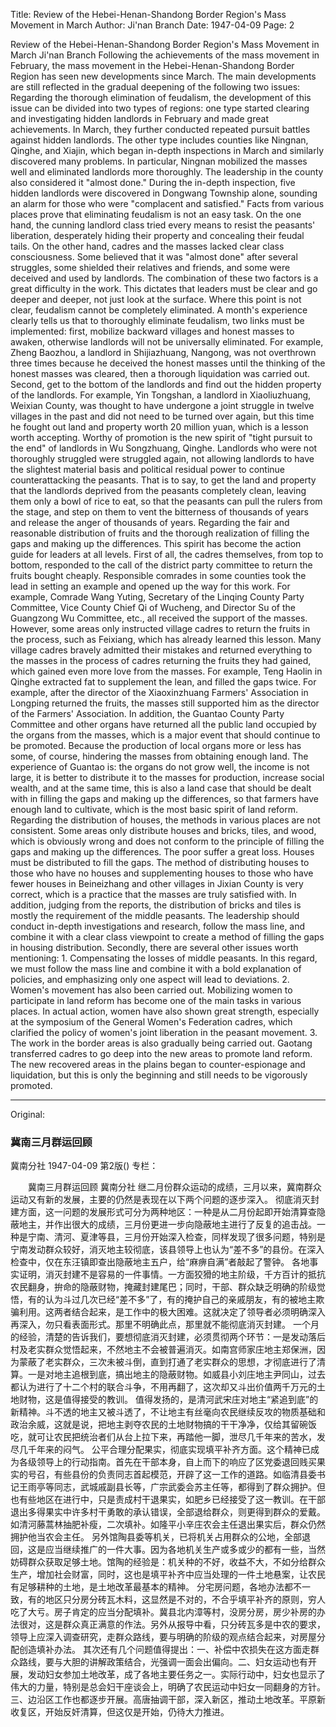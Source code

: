 Title: Review of the Hebei-Henan-Shandong Border Region's Mass Movement in March
Author: Ji'nan Branch
Date: 1947-04-09
Page: 2

Review of the Hebei-Henan-Shandong Border Region's Mass Movement in March
    Ji'nan Branch
    Following the achievements of the mass movement in February, the mass movement in the Hebei-Henan-Shandong Border Region has seen new developments since March. The main developments are still reflected in the gradual deepening of the following two issues:
    Regarding the thorough elimination of feudalism, the development of this issue can be divided into two types of regions: one type started clearing and investigating hidden landlords in February and made great achievements. In March, they further conducted repeated pursuit battles against hidden landlords. The other type includes counties like Ningnan, Qinghe, and Xiajin, which began in-depth inspections in March and similarly discovered many problems. In particular, Ningnan mobilized the masses well and eliminated landlords more thoroughly. The leadership in the county also considered it "almost done." During the in-depth inspection, five hidden landlords were discovered in Dongwang Township alone, sounding an alarm for those who were "complacent and satisfied."
    Facts from various places prove that eliminating feudalism is not an easy task. On the one hand, the cunning landlord class tried every means to resist the peasants' liberation, desperately hiding their property and concealing their feudal tails. On the other hand, cadres and the masses lacked clear class consciousness. Some believed that it was "almost done" after several struggles, some shielded their relatives and friends, and some were deceived and used by landlords. The combination of these two factors is a great difficulty in the work. This dictates that leaders must be clear and go deeper and deeper, not just look at the surface. Where this point is not clear, feudalism cannot be completely eliminated.
    A month's experience clearly tells us that to thoroughly eliminate feudalism, two links must be implemented: first, mobilize backward villages and honest masses to awaken, otherwise landlords will not be universally eliminated. For example, Zheng Baozhou, a landlord in Shijiazhuang, Nangong, was not overthrown three times because he deceived the honest masses until the thinking of the honest masses was cleared, then a thorough liquidation was carried out. Second, get to the bottom of the landlords and find out the hidden property of the landlords. For example, Yin Tongshan, a landlord in Xiaoliuzhuang, Weixian County, was thought to have undergone a joint struggle in twelve villages in the past and did not need to be turned over again, but this time he fought out land and property worth 20 million yuan, which is a lesson worth accepting.
    Worthy of promotion is the new spirit of "tight pursuit to the end" of landlords in Wu Songzhuang, Qinghe. Landlords who were not thoroughly struggled were struggled again, not allowing landlords to have the slightest material basis and political residual power to continue counterattacking the peasants. That is to say, to get the land and property that the landlords deprived from the peasants completely clean, leaving them only a bowl of rice to eat, so that the peasants can pull the rulers from the stage, and step on them to vent the bitterness of thousands of years and release the anger of thousands of years.
    Regarding the fair and reasonable distribution of fruits and the thorough realization of filling the gaps and making up the differences. This spirit has become the action guide for leaders at all levels. First of all, the cadres themselves, from top to bottom, responded to the call of the district party committee to return the fruits bought cheaply. Responsible comrades in some counties took the lead in setting an example and opened up the way for this work. For example, Comrade Wang Yuting, Secretary of the Linqing County Party Committee, Vice County Chief Qi of Wucheng, and Director Su of the Guangzong Wu Committee, etc., all received the support of the masses. However, some areas only instructed village cadres to return the fruits in the process, such as Feixiang, which has already learned this lesson. Many village cadres bravely admitted their mistakes and returned everything to the masses in the process of cadres returning the fruits they had gained, which gained even more love from the masses. For example, Teng Haolin in Qinghe extracted fat to supplement the lean, and filled the gaps twice. For example, after the director of the Xiaoxinzhuang Farmers' Association in Longping returned the fruits, the masses still supported him as the director of the Farmers' Association.
    In addition, the Guantao County Party Committee and other organs have returned all the public land occupied by the organs from the masses, which is a major event that should continue to be promoted. Because the production of local organs more or less has some, of course, hindering the masses from obtaining enough land. The experience of Guantao is: the organs do not grow well, the income is not large, it is better to distribute it to the masses for production, increase social wealth, and at the same time, this is also a land case that should be dealt with in filling the gaps and making up the differences, so that farmers have enough land to cultivate, which is the most basic spirit of land reform.
    Regarding the distribution of houses, the methods in various places are not consistent. Some areas only distribute houses and bricks, tiles, and wood, which is obviously wrong and does not conform to the principle of filling the gaps and making up the differences. The poor suffer a great loss. Houses must be distributed to fill the gaps. The method of distributing houses to those who have no houses and supplementing houses to those who have fewer houses in Beineizhang and other villages in Jixian County is very correct, which is a practice that the masses are truly satisfied with. In addition, judging from the reports, the distribution of bricks and tiles is mostly the requirement of the middle peasants. The leadership should conduct in-depth investigations and research, follow the mass line, and combine it with a clear class viewpoint to create a method of filling the gaps in housing distribution.
    Secondly, there are several other issues worth mentioning: 1. Compensating the losses of middle peasants. In this regard, we must follow the mass line and combine it with a bold explanation of policies, and emphasizing only one aspect will lead to deviations. 2. Women's movement has also been carried out. Mobilizing women to participate in land reform has become one of the main tasks in various places. In actual action, women have also shown great strength, especially at the symposium of the General Women's Federation cadres, which clarified the policy of women's joint liberation in the peasant movement. 3. The work in the border areas is also gradually being carried out. Gaotang transferred cadres to go deep into the new areas to promote land reform. The new recovered areas in the plains began to counter-espionage and liquidation, but this is only the beginning and still needs to be vigorously promoted.



<hr /> 

Original: 


### 冀南三月群运回顾
冀南分社
1947-04-09
第2版()
专栏：

　　冀南三月群运回顾
    冀南分社
    继二月份群众运动的成绩，三月以来，冀南群众运动又有新的发展，主要的仍然是表现在以下两个问题的逐步深入。
    彻底消灭封建方面，这一问题的发展形式可分为两种地区：一种是从二月份起即开始清算查隐蔽地主，并作出很大的成绩，三月份更进一步向隐蔽地主进行了反复的追击战。一种是宁南、清河、夏津等县，三月份开始深入检查，同样发现了很多问题，特别是宁南发动群众较好，消灭地主较彻底，该县领导上也认为“差不多”的县份。在深入检查中，仅在东汪镇即查出隐蔽地主五户，给“麻痹自满”者敲起了警钟。
    各地事实证明，消灭封建不是容易的一件事情。一方面狡猾的地主阶级，千方百计的抵抗农民翻身，拚命的隐蔽财物，掩藏封建尾巴；同时，干部、群众缺乏明确的阶级觉悟，有的认为斗过几次已经“差不多”了，有的掩护自己的亲戚朋友，有的被地主欺骗利用。这两者结合起来，是工作中的极大困难。这就决定了领导者必须明确深入再深入，勿只看表面形式。那里不明确此点，那里就不能彻底消灭封建。
    一个月的经验，清楚的告诉我们，要想彻底消灭封建，必须贯彻两个环节：一是发动落后村及老实群众觉悟起来，不然地主不会被普遍消灭。如南宫师家庄地主郑保洲，因为蒙蔽了老实群众，三次未被斗倒，直到打通了老实群众的思想，才彻底进行了清算。一是对地主追根到底，搞出地主的隐蔽财物。如威县小刘庄地主尹同山，过去都认为进行了十二个村的联合斗争，不用再翻了，这次却又斗出价值两千万元的土地财物，这是值得接受的教训。
    值得发扬的，是清河武宋庄对地主“紧追到底”的新精神。斗不透的地主又被斗透了，不让地主有丝毫向农民继续反攻的物质基础和政治余威，这就是说，把地主剥夺农民的土地财物搞的干干净净，仅给其留碗饭吃，就可让农民把统治者们从台上拉下来，再踏他一脚，泄尽几千年来的苦水，发尽几千年来的闷气。
    公平合理分配果实，彻底实现填平补齐方面。这个精神已成为各级领导上的行动指南。首先在干部本身，自上而下的响应了区党委退回贱买果实的号召，有些县份的负责同志首起模范，开辟了这一工作的道路。如临清县委书记王雨亭等同志，武城戚副县长等，广宗武委会苏主任等，都得到了群众拥护。但也有些地区在进行中，只是责成村干退果实，如肥乡已经接受了这一教训。在干部退出多得果实中许多村干勇敢的承认错误，全部退给群众，则更得到群众的爱戴。如清河藤蒿林抽肥补瘦，二次填补。如隆平小辛庄农会主任退出果实后，群众仍然拥护他当农会主任。
    另外馆陶县委等机关，已将机关占用群众的公地，全部退回，这是应当继续推广的一件大事。因为各地机关生产或多或少的都有一些，当然妨碍群众获取足够土地。馆陶的经验是：机关种的不好，收益不大，不如分给群众生产，增加社会财富，同时，这也是填平补齐中应当处理的一件土地悬案，让农民有足够耕种的土地，是土地改革最基本的精神。
    分宅房问题，各地办法都不一致，有的地区只分房分砖瓦木料，这显然是不对的，不合乎填平补齐的原则，穷人吃了大亏。房子肯定的应当分配填补。冀县北内漳等村，没房分房，房少补房的办法很对，这是群众真正满意的作法。另外从报导中看，只分砖瓦多是中农的要求，领导上应深入调查研究，走群众路线，要与明确的阶级的观点结合起来，对房屋分配创造填补办法。
    其次还有几个问题值得提出：一、补偿中农损失在这方面走群众路线，要与大胆的讲解政策结合，光强调一面会出偏向。二、妇女运动也有开展，发动妇女参加土地改革，成了各地主要任务之一。实际行动中，妇女也显示了伟大的力量，特别是总会妇干座谈会上，明确了农民运动中妇女一同翻身的方针。三、边沿区工作也都逐步开展。高唐抽调干部，深入新区，推动土地改革。平原新收复区，开始反奸清算，但这仅是开始，仍待大力推进。
